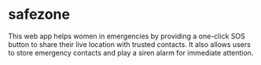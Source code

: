 # safezone
This web app helps women in emergencies by providing a one-click SOS button to share their live location with trusted contacts. It also allows users to store emergency contacts and play a siren alarm for immediate attention.
